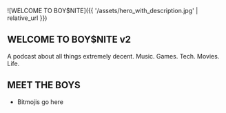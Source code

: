 ![WELCOME TO BOY$NITE]({{ '/assets/hero_with_description.jpg' | relative_url }})

## WELCOME TO BOY$NITE v2
A podcast about all things extremely decent. Music. Games. Tech. Movies. Life.

## MEET THE BOYS
- Bitmojis go here
